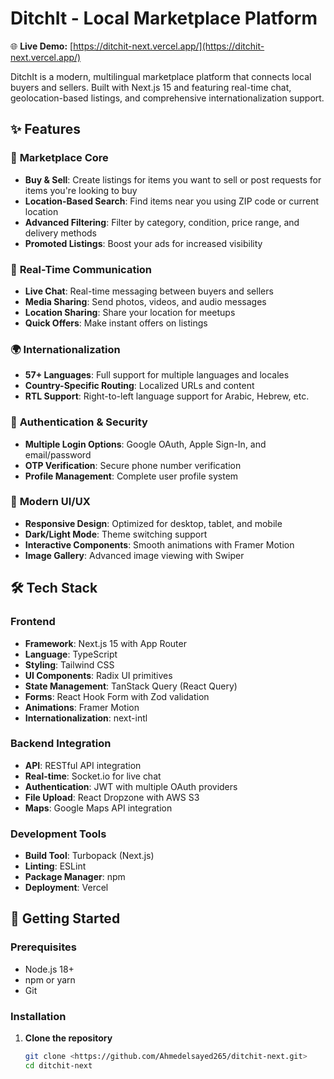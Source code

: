 # DitchIt - Local Marketplace Platform

🌐 **Live Demo:** [https://ditchit-next.vercel.app/](https://ditchit-next.vercel.app/)

DitchIt is a modern, multilingual marketplace platform that connects local buyers and sellers. Built with Next.js 15 and featuring real-time chat, geolocation-based listings, and comprehensive internationalization support.

## ✨ Features

### 🛒 **Marketplace Core**
- **Buy & Sell**: Create listings for items you want to sell or post requests for items you're looking to buy
- **Location-Based Search**: Find items near you using ZIP code or current location
- **Advanced Filtering**: Filter by category, condition, price range, and delivery methods
- **Promoted Listings**: Boost your ads for increased visibility

### 💬 **Real-Time Communication**
- **Live Chat**: Real-time messaging between buyers and sellers
- **Media Sharing**: Send photos, videos, and audio messages
- **Location Sharing**: Share your location for meetups
- **Quick Offers**: Make instant offers on listings

### 🌍 **Internationalization**
- **57+ Languages**: Full support for multiple languages and locales
- **Country-Specific Routing**: Localized URLs and content
- **RTL Support**: Right-to-left language support for Arabic, Hebrew, etc.

### 🔐 **Authentication & Security**
- **Multiple Login Options**: Google OAuth, Apple Sign-In, and email/password
- **OTP Verification**: Secure phone number verification
- **Profile Management**: Complete user profile system

### 📱 **Modern UI/UX**
- **Responsive Design**: Optimized for desktop, tablet, and mobile
- **Dark/Light Mode**: Theme switching support
- **Interactive Components**: Smooth animations with Framer Motion
- **Image Gallery**: Advanced image viewing with Swiper

## 🛠️ Tech Stack

### **Frontend**
- **Framework**: Next.js 15 with App Router
- **Language**: TypeScript
- **Styling**: Tailwind CSS
- **UI Components**: Radix UI primitives
- **State Management**: TanStack Query (React Query)
- **Forms**: React Hook Form with Zod validation
- **Animations**: Framer Motion
- **Internationalization**: next-intl

### **Backend Integration**
- **API**: RESTful API integration
- **Real-time**: Socket.io for live chat
- **Authentication**: JWT with multiple OAuth providers
- **File Upload**: React Dropzone with AWS S3
- **Maps**: Google Maps API integration

### **Development Tools**
- **Build Tool**: Turbopack (Next.js)
- **Linting**: ESLint
- **Package Manager**: npm
- **Deployment**: Vercel

## 🚀 Getting Started

### Prerequisites
- Node.js 18+ 
- npm or yarn
- Git

### Installation

1. **Clone the repository**
   ```bash
   git clone <https://github.com/Ahmedelsayed265/ditchit-next.git>
   cd ditchit-next
   ```
